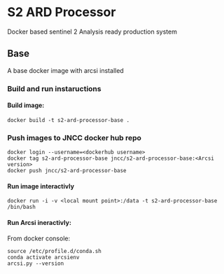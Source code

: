 # S2 ARD Processor

Docker based sentinel 2 Analysis ready production system

## Base
A base docker image with arcsi installed

### Build and run instaructions

#### Build image:

    docker build -t s2-ard-processor-base .

### Push images to JNCC docker hub repo

```
docker login --username=<dockerhub username>
docker tag s2-ard-processor-base jncc/s2-ard-processor-base:<Arcsi version>
docker push jncc/s2-ard-processor-base
```

#### Run image interactivly

    docker run -i -v <local mount point>:/data -t s2-ard-processor-base /bin/bash

#### Run Arcsi ineractivly:

From docker console:

```
source /etc/profile.d/conda.sh
conda activate arcsienv
arcsi.py --version
```


